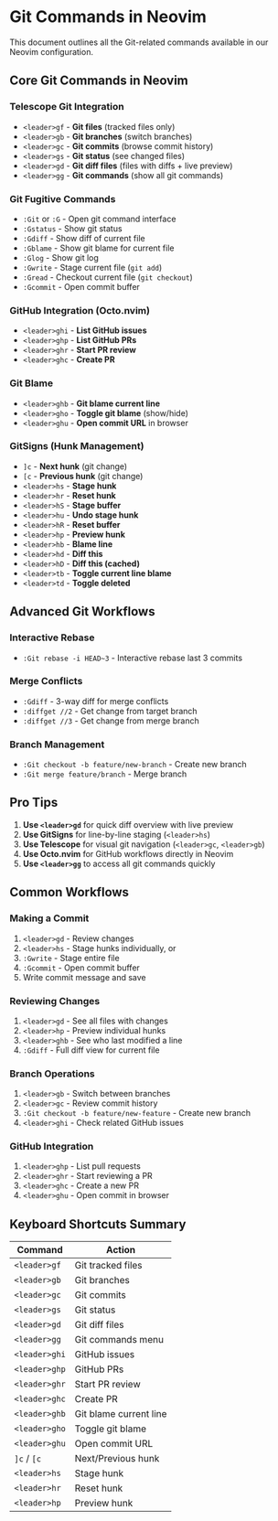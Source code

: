# Git Commands in Neovim

This document outlines all the Git-related commands available in our Neovim configuration.

## **Core Git Commands in Neovim**

### **Telescope Git Integration**
- `<leader>gf` - **Git files** (tracked files only)
- `<leader>gb` - **Git branches** (switch branches)
- `<leader>gc` - **Git commits** (browse commit history)
- `<leader>gs` - **Git status** (see changed files)
- `<leader>gd` - **Git diff files** (files with diffs + live preview)
- `<leader>gg` - **Git commands** (show all git commands)

### **Git Fugitive Commands**
- `:Git` or `:G` - Open git command interface
- `:Gstatus` - Show git status
- `:Gdiff` - Show diff of current file
- `:Gblame` - Show git blame for current file
- `:Glog` - Show git log
- `:Gwrite` - Stage current file (`git add`)
- `:Gread` - Checkout current file (`git checkout`)
- `:Gcommit` - Open commit buffer

### **GitHub Integration (Octo.nvim)**
- `<leader>ghi` - **List GitHub issues**
- `<leader>ghp` - **List GitHub PRs**
- `<leader>ghr` - **Start PR review**
- `<leader>ghc` - **Create PR**

### **Git Blame**
- `<leader>ghb` - **Git blame current line**
- `<leader>gho` - **Toggle git blame** (show/hide)
- `<leader>ghu` - **Open commit URL** in browser

### **GitSigns (Hunk Management)**
- `]c` - **Next hunk** (git change)
- `[c` - **Previous hunk** (git change)
- `<leader>hs` - **Stage hunk**
- `<leader>hr` - **Reset hunk**
- `<leader>hS` - **Stage buffer**
- `<leader>hu` - **Undo stage hunk**
- `<leader>hR` - **Reset buffer**
- `<leader>hp` - **Preview hunk**
- `<leader>hb` - **Blame line**
- `<leader>hd` - **Diff this**
- `<leader>hD` - **Diff this (cached)**
- `<leader>tb` - **Toggle current line blame**
- `<leader>td` - **Toggle deleted**

## **Advanced Git Workflows**

### **Interactive Rebase**
- `:Git rebase -i HEAD~3` - Interactive rebase last 3 commits

### **Merge Conflicts**
- `:Gdiff` - 3-way diff for merge conflicts
- `:diffget //2` - Get change from target branch
- `:diffget //3` - Get change from merge branch

### **Branch Management**
- `:Git checkout -b feature/new-branch` - Create new branch
- `:Git merge feature/branch` - Merge branch

## **Pro Tips**

1. **Use `<leader>gd`** for quick diff overview with live preview
2. **Use GitSigns** for line-by-line staging (`<leader>hs`)
3. **Use Telescope** for visual git navigation (`<leader>gc`, `<leader>gb`)
4. **Use Octo.nvim** for GitHub workflows directly in Neovim
5. **Use `<leader>gg`** to access all git commands quickly

## **Common Workflows**

### **Making a Commit**
1. `<leader>gd` - Review changes
2. `<leader>hs` - Stage hunks individually, or
3. `:Gwrite` - Stage entire file
4. `:Gcommit` - Open commit buffer
5. Write commit message and save

### **Reviewing Changes**
1. `<leader>gd` - See all files with changes
2. `<leader>hp` - Preview individual hunks
3. `<leader>ghb` - See who last modified a line
4. `:Gdiff` - Full diff view for current file

### **Branch Operations**
1. `<leader>gb` - Switch between branches
2. `<leader>gc` - Review commit history
3. `:Git checkout -b feature/new-feature` - Create new branch
4. `<leader>ghi` - Check related GitHub issues

### **GitHub Integration**
1. `<leader>ghp` - List pull requests
2. `<leader>ghr` - Start reviewing a PR
3. `<leader>ghc` - Create a new PR
4. `<leader>ghu` - Open commit in browser

## **Keyboard Shortcuts Summary**

| Command | Action |
|---------|--------|
| `<leader>gf` | Git tracked files |
| `<leader>gb` | Git branches |
| `<leader>gc` | Git commits |
| `<leader>gs` | Git status |
| `<leader>gd` | Git diff files |
| `<leader>gg` | Git commands menu |
| `<leader>ghi` | GitHub issues |
| `<leader>ghp` | GitHub PRs |
| `<leader>ghr` | Start PR review |
| `<leader>ghc` | Create PR |
| `<leader>ghb` | Git blame current line |
| `<leader>gho` | Toggle git blame |
| `<leader>ghu` | Open commit URL |
| `]c` / `[c` | Next/Previous hunk |
| `<leader>hs` | Stage hunk |
| `<leader>hr` | Reset hunk |
| `<leader>hp` | Preview hunk |